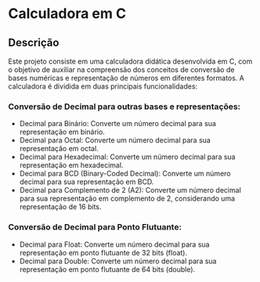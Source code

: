 # Calculadora em C

## Descrição

Este projeto consiste em uma calculadora didática desenvolvida em C, com o objetivo de auxiliar na compreensão dos conceitos de conversão de bases numéricas e representação de números em diferentes formatos. A calculadora é dividida em duas principais funcionalidades:

### Conversão de Decimal para outras bases e representações:

- Decimal para Binário: Converte um número decimal para sua representação em binário.
- Decimal para Octal: Converte um número decimal para sua representação em octal.
- Decimal para Hexadecimal: Converte um número decimal para sua representação em hexadecimal.
- Decimal para BCD (Binary-Coded Decimal): Converte um número decimal para sua representação em BCD.
- Decimal para Complemento de 2 (A2): Converte um número decimal para sua representação em complemento de 2, considerando uma representação de 16 bits.


### Conversão de Decimal para Ponto Flutuante:

- Decimal para Float: Converte um número decimal para sua representação em ponto flutuante de 32 bits (float).
- Decimal para Double: Converte um número decimal para sua representação em ponto flutuante de 64 bits (double).


